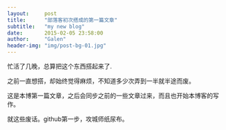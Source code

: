 ```yaml
---
layout:     post
title:      "部落客初次搭成的第一篇文章"
subtitle:   "my new blog"
date:       2015-02-05 23:58:00
author:     "Galen"
header-img: "img/post-bg-01.jpg"
---
```


<p>忙活了几晚，总算把这个东西搭起来了.</p>
<p>之前一直想搭，却始终觉得麻烦，不知道多少次弄到一半就半途而废。</p>
<p>这是本博第一篇文章，之后会同步之前的一些文章过来，而且也开始本博客的写作。</p>
<p>就这些废话。github第一步，攻城师纸尿布。</p>
